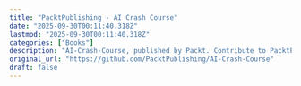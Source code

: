 ```yaml
---
title: "PacktPublishing - AI Crash Course"
date: "2025-09-30T00:11:40.318Z"
lastmod: "2025-09-30T00:11:40.318Z"
categories: ["Books"]
description: "AI-Crash-Course, published by Packt. Contribute to PacktPublishing/AI-Crash-Course development by creating an account on GitHub."
original_url: "https://github.com/PacktPublishing/AI-Crash-Course"
draft: false
---
```

